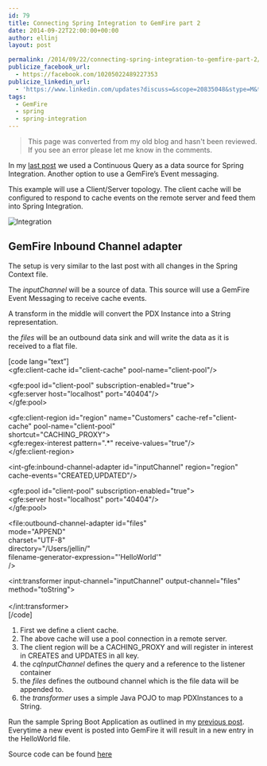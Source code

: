 ```yaml
---
id: 79
title: Connecting Spring Integration to GemFire part 2
date: 2014-09-22T22:00:00+00:00
author: ellinj
layout: post

permalink: /2014/09/22/connecting-spring-integration-to-gemfire-part-2/
publicize_facebook_url:
  - https://facebook.com/10205022489227353
publicize_linkedin_url:
  - 'https://www.linkedin.com/updates?discuss=&scope=20835048&stype=M&topic=5920025995296915456&type=U&a=HEWi'
tags:
  - GemFire
  - spring
  - spring-integration
---
```


>This page was converted from my old blog and hasn't been reviewed. If you see an error please let me know in the comments.


In my [last post](2014/09/21/connecting-spring-integration-to-gemfire/) we used a Continuous Query as a data source for Spring Integration. Another option to use a GemFire&#8217;s Event messaging.

This example will use a Client/Server topology. The client cache will be configured to respond to cache events on the remote server and feed them into Spring Integration.

![Integration](http://www.ellin.com/blogimages/Spring_-_demo_src_main_resources_Integration_xml_-_Spring_Tool_Suite_-__Users_jellin_Documents_workspace-sts-3_6_1_RELEASE_19CFB403.png) 

## GemFire Inbound Channel adapter

The setup is very similar to the last post with all changes in the Spring Context file.

The _inputChannel_ will be a source of data. This source will use a GemFire Event Messaging to receive cache events.

A transform in the middle will convert the PDX Instance into a String representation.

the _files_ will be an outbound data sink and will write the data as it is received to a flat file.

[code lang=&#8221;text&#8221;]  
<gfe:client-cache id=&quot;client-cache&quot; pool-name=&quot;client-pool&quot;/>

<gfe:pool id=&quot;client-pool&quot; subscription-enabled=&quot;true&quot;>  
<gfe:server host=&quot;localhost&quot; port=&quot;40404&quot;/>  
</gfe:pool>

<gfe:client-region id=&quot;region&quot; name=&quot;Customers&quot; cache-ref=&quot;client-cache&quot; pool-name=&quot;client-pool&quot;  
shortcut=&quot;CACHING_PROXY&quot;>  
<gfe:regex-interest pattern=&quot;.*&quot; receive-values=&quot;true&quot;/>  
</gfe:client-region>

<int-gfe:inbound-channel-adapter id=&quot;inputChannel&quot; region=&quot;region&quot;  
cache-events=&quot;CREATED,UPDATED&quot;/>

<gfe:pool id=&quot;client-pool&quot; subscription-enabled=&quot;true&quot;>  
<gfe:server host=&quot;localhost&quot; port=&quot;40404&quot;/>  
</gfe:pool>

<file:outbound-channel-adapter id=&quot;files&quot;  
mode=&quot;APPEND&quot;  
charset=&quot;UTF-8&quot;  
directory=&quot;/Users/jellin/&quot;  
filename-generator-expression=&quot;'HelloWorld'&quot;  
/>

<int:transformer input-channel=&quot;inputChannel&quot; output-channel=&quot;files&quot;  
method=&quot;toString&quot;>  
<bean class=&quot;demo.transformer.JsonStringToObjectTransformer&quot;/>  
</int:transformer>  
[/code]

  1. First we define a client cache.
  2. The above cache will use a pool connection in a remote server.
  3. The client region will be a CACHING_PROXY and will register in interest in CREATES and UPDATES in all key. 
  4. the _cqInputChannel_ defines the query and a reference to the listener container
  5. the _files_ defines the outbound channel which is the file data will be appended to.
  6. the _transformer_ uses a simple Java POJO to map PDXInstances to a String.

Run the sample Spring Boot Application as outlined in my [previous post](2014/09/21/connecting-spring-integration-to-gemfire/). Everytime a new event is posted into GemFire it will result in a new entry in the HelloWorld file.

Source code can be found [here](https://github.com/ellinj/gemfire-boot/tree/v2.0/gemfire-integration)